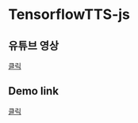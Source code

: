 # TensorflowTTS-js

## 유튜브 영상
[클릭](https://youtu.be/lM0vXq0VSZ4)

## Demo link
[클릭](https://coolseaweed.github.io/TensorflowTTS-js/)
